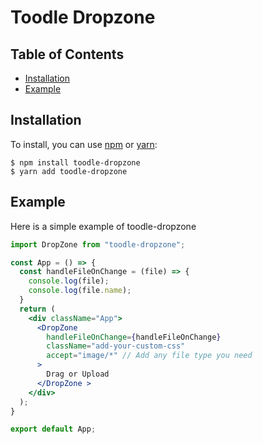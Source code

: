 # Toodle Dropzone

## Table of Contents

* [Installation](#installation)
* [Example](#example)


## Installation

To install, you can use [npm](https://npmjs.org/) or [yarn](https://yarnpkg.com):

    $ npm install toodle-dropzone
    $ yarn add toodle-dropzone


## Example

Here is a simple example of toodle-dropzone 

```jsx
import DropZone from "toodle-dropzone";

const App = () => {
  const handleFileOnChange = (file) => {
    console.log(file);
    console.log(file.name);
  }
  return (
    <div className="App">
      <DropZone
        handleFileOnChange={handleFileOnChange}
        className="add-your-custom-css"
        accept="image/*" // Add any file type you need
      >
        Drag or Upload
      </DropZone >
    </div>
  );
}

export default App;

```
